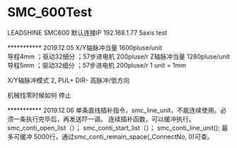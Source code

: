 # SMC_600Test

LEADSHINE SMC600 
默认连接IP 192.168.1.77
5axis test

*********** 2019.12.05
X/Y轴脉冲当量 1600pluse/unit  
导程4mm ；驱动32细分 ；57步进电机 200pluse/r
Z轴脉冲当量	1280pluse/unit
导程5mm ；驱动32细分 ；57步进电机 200pluse/r
1 unit = 1mm

X/Y轴脉冲模式  2, PUL+ DIR- 高脉冲/低方向

机械找零时候如何 停止

*********** 2019.12.06
单条直线插补指令，smc_line_unit，不能连续使用。必须一条执行完毕后，再发送吓一调。
连续插补函数，可以缓冲执行。
smc_conti_open_list（）；
smc_conti_start_list（）；
smc_conti_line_unit();
最多可缓冲 5000行，通过smc_conti_remain_space(_ConnectNo, 0)可查。
